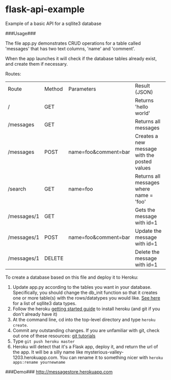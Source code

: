 flask-api-example
=================

Example of a basic API for a sqllite3 database

###Usage###

The file app.py demonstrates CRUD operations for a table called 'messages' that has two text columns, 'name' and 'comment'.

When the app launches it will check if the database tables already exist, and create them if necessary.

Routes:
<table>
	<tr><td>Route</td><td>Method</td><td>Parameters</td><td>Result (JSON)</td></tr>
	<tr><td>/</td><td>GET</td><td></td><td>Returns 'hello world'</td>
	<tr><td>/messages</td><td>GET</td><td></td><td>Returns all messages</td>
	<tr><td>/messages</td><td>POST</td><td>name=foo&comment=bar</td><td>Creates a new message with the posted values</td></tr>
	<tr><td>/search</td><td>GET</td><td>name=foo</td><td>Returns all messages where name = 'foo'</td></tr>
	<tr><td>/messages/1</td><td>GET</td><td></td><td>Gets the message with id=1</td></tr>
	<tr><td>/messages/1</td><td>POST</td><td>name=foo&comment=bar</td><td>Update the message with id=1</td></tr>
	<tr><td>/messages/1</td><td>DELETE</td><td></td><td>Delete the message with id=1</td></tr>
</table>

To create a database based on this file and deploy it to Heroku:
<ol>
	<li>Update app.py according to the tables you want in your database. Specifically, you should change the db_init function so that it creates one or more table(s) with the rows/datatypes you would like. <a href="http://www.sqlite.org/datatype3.html">See here</a> for a list of sqllite3 data types.</li>
	<li>Follow the heroku <a href="https://devcenter.heroku.com/articles/quickstart">getting started guide</a> to install heroku (and git if you don't already have it)</li>
	<li>At the command line, cd into the top-level directory and type <code>heroku create</code>.</li>
	<li>Commit any outstanding changes. If you are unfamiliar with git, check out one of these resources: <a href="http://sixrevisions.com/resources/git-tutorials-beginners/">git tutorials</a></li>
	<li>Type <code>git push heroku master</code></li>
	<li>Heroku will detect that it's a Flask app, deploy it, and return the url of the app. It will be a silly name like mysterious-valley-1203.herokuapp.com. You can rename it to something nicer with <code>heroku apps:rename yournewname</code></li>
</ol>

###Demo###
http://messagestore.herokuapp.com